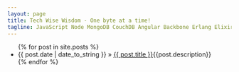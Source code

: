 ```yaml
---
layout: page
title: Tech Wise Wisdom - One byte at a time!
tagline: JavaScript Node MongoDB CouchDB Angular Backbone Erlang Elixir 
---
```

<ul class="posts">
  {% for post in site.posts %}
    <li><span>{{ post.date | date_to_string }}</span> &raquo; <a href="{{ BASE_PATH }}{{ post.url }}">{{ post.title }}</a>{{post.description}} </li>
  {% endfor %}
</ul>




